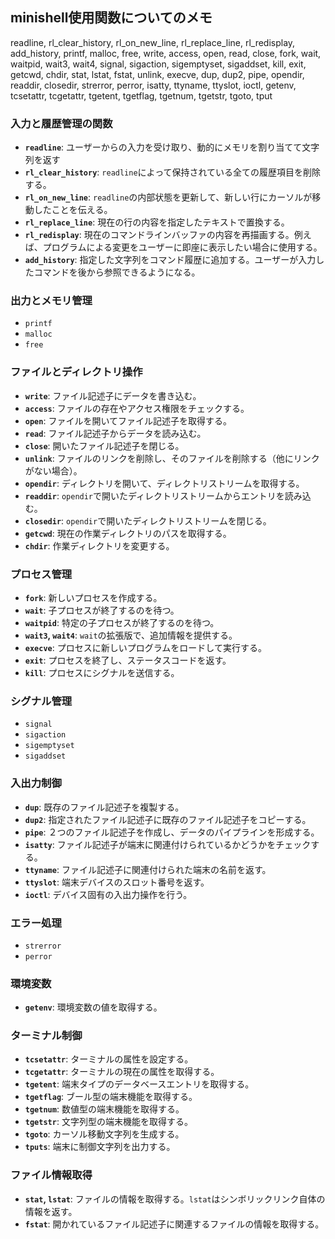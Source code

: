 ## minishell使用関数についてのメモ

readline, rl_clear_history, rl_on_new_line,
rl_replace_line, rl_redisplay, add_history,
printf, malloc, free, write, access, open, read,
close, fork, wait, waitpid, wait3, wait4, signal,
sigaction, sigemptyset, sigaddset, kill, exit,
getcwd, chdir, stat, lstat, fstat, unlink, execve,
dup, dup2, pipe, opendir, readdir, closedir,
strerror, perror, isatty, ttyname, ttyslot, ioctl,
getenv, tcsetattr, tcgetattr, tgetent, tgetflag,
tgetnum, tgetstr, tgoto, tput

### 入力と履歴管理の関数

- **`readline`**: ユーザーからの入力を受け取り、動的にメモリを割り当てて文字列を返す
- **`rl_clear_history`**: `readline`によって保持されている全ての履歴項目を削除する。
- **`rl_on_new_line`**: `readline`の内部状態を更新して、新しい行にカーソルが移動したことを伝える。
- **`rl_replace_line`**: 現在の行の内容を指定したテキストで置換する。
- **`rl_redisplay`**: 現在のコマンドラインバッファの内容を再描画する。例えば、プログラムによる変更をユーザーに即座に表示したい場合に使用する。
- **`add_history`**: 指定した文字列をコマンド履歴に追加する。ユーザーが入力したコマンドを後から参照できるようになる。

### 出力とメモリ管理
- `printf`
- `malloc`
- `free`

### ファイルとディレクトリ操作

- **`write`**: ファイル記述子にデータを書き込む。
- **`access`**: ファイルの存在やアクセス権限をチェックする。
- **`open`**: ファイルを開いてファイル記述子を取得する。
- **`read`**: ファイル記述子からデータを読み込む。
- **`close`**: 開いたファイル記述子を閉じる。
- **`unlink`**: ファイルのリンクを削除し、そのファイルを削除する（他にリンクがない場合）。
- **`opendir`**: ディレクトリを開いて、ディレクトリストリームを取得する。
- **`readdir`**: `opendir`で開いたディレクトリストリームからエントリを読み込む。
- **`closedir`**: `opendir`で開いたディレクトリストリームを閉じる。
- **`getcwd`**: 現在の作業ディレクトリのパスを取得する。
- **`chdir`**: 作業ディレクトリを変更する。

### プロセス管理

- **`fork`**: 新しいプロセスを作成する。
- **`wait`**: 子プロセスが終了するのを待つ。
- **`waitpid`**: 特定の子プロセスが終了するのを待つ。
- **`wait3`, `wait4`**: `wait`の拡張版で、追加情報を提供する。
- **`execve`**: プロセスに新しいプログラムをロードして実行する。
- **`exit`**: プロセスを終了し、ステータスコードを返す。
- **`kill`**: プロセスにシグナルを送信する。

### シグナル管理
- `signal`
- `sigaction`
- `sigemptyset`
- `sigaddset`

### 入出力制御

- **`dup`**: 既存のファイル記述子を複製する。
- **`dup2`**: 指定されたファイル記述子に既存のファイル記述子をコピーする。
- **`pipe`**: ２つのファイル記述子を作成し、データのパイプラインを形成する。
- **`isatty`**: ファイル記述子が端末に関連付けられているかどうかをチェックする。
- **`ttyname`**: ファイル記述子に関連付けられた端末の名前を返す。
- **`ttyslot`**: 端末デバイスのスロット番号を返す。
- **`ioctl`**: デバイス固有の入出力操作を行う。

### エラー処理
- `strerror`
- `perror`

### 環境変数
- **`getenv`**: 環境変数の値を取得する。

### ターミナル制御
- **`tcsetattr`**: ターミナルの属性を設定する。
- **`tcgetattr`**: ターミナルの現在の属性を取得する。
- **`tgetent`**: 端末タイプのデータベースエントリを取得する。
- **`tgetflag`**: ブール型の端末機能を取得する。
- **`tgetnum`**: 数値型の端末機能を取得する。
- **`tgetstr`**: 文字列型の端末機能を取得する。
- **`tgoto`**: カーソル移動文字列を生成する。
- **`tputs`**: 端末に制御文字列を出力する。

### ファイル情報取得
- **`stat`, `lstat`**: ファイルの情報を取得する。`lstat`はシンボリックリンク自体の情報を返す。
- **`fstat`**: 開かれているファイル記述子に関連するファイルの情報を取得する。

